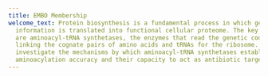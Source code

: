 ```yaml
---
title: EMBO Membership
welcome_text: Protein biosynthesis is a fundamental process in which genetic
  information is translated into functional cellular proteome. The key players
  are aminoacyl-tRNA synthetases, the enzymes that read the genetic code by
  linking the cognate pairs of amino acids and tRNAs for the ribosome. We
  investigate the mechanisms by which aminoacyl-tRNA synthetases establish high
  aminoacylation accuracy and their capacity to act as antibiotic targets.
---
```

